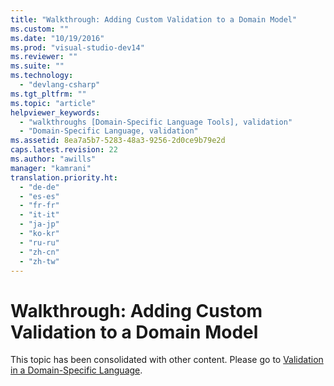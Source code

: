 ```yaml
---
title: "Walkthrough: Adding Custom Validation to a Domain Model"
ms.custom: ""
ms.date: "10/19/2016"
ms.prod: "visual-studio-dev14"
ms.reviewer: ""
ms.suite: ""
ms.technology: 
  - "devlang-csharp"
ms.tgt_pltfrm: ""
ms.topic: "article"
helpviewer_keywords: 
  - "walkthroughs [Domain-Specific Language Tools], validation"
  - "Domain-Specific Language, validation"
ms.assetid: 8ea7a5b7-5283-48a3-9256-2d0ce9b79e2d
caps.latest.revision: 22
ms.author: "awills"
manager: "kamrani"
translation.priority.ht: 
  - "de-de"
  - "es-es"
  - "fr-fr"
  - "it-it"
  - "ja-jp"
  - "ko-kr"
  - "ru-ru"
  - "zh-cn"
  - "zh-tw"
---
```

# Walkthrough: Adding Custom Validation to a Domain Model
This topic has been consolidated with other content. Please go to [Validation in a Domain-Specific Language](../modeling/validation-in-a-domain-specific-language.md).